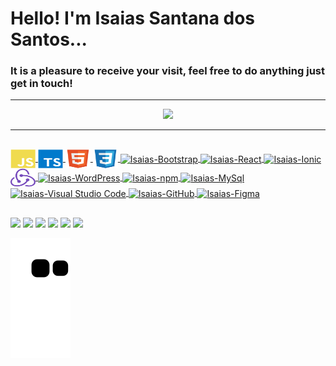 # Hello! I'm  <strong>Isaias Santana dos Santos</strong>...  
### It is a pleasure to receive your visit, feel free to do anything just get in touch!
<hr>
<p align="center">
  <a href="https://github.com/DenverCoder1/readme-typing-svg"><img src="https://readme-typing-svg.herokuapp.com?lines=Hello!+I'm+a+front-end+Developer...;With+over+2+years+of+experience...;In+continuous+growth...;Three+years+ago...;I+transitioned+to+technology...;+And+now+I'm+enthusiastic+about...;Technologies+like+JavaScript,+HTML5...;CSS3,+Bootstrap,+WordPress,+React.js...;Among+others!&center=true&width=500&height=50"></a>
</p>
<hr>

<div align="center">
  <a href="https://github.com/IsaiasSantanaDosSantos">
<!--   <img height="180em" src="https://github-readme-stats.vercel.app/api?username=IsaiasSantanaDosSantos&show_icons=true&theme=dark&include_all_commits=true&count_private=true"/>
  <img height="180em" src="https://github-readme-stats.vercel.app/api/top-langs/?username=IsaiasSantanaDosSantos&layout=compact&langs_count=7&theme=dark"/> -->
</div>
<div style="display: inline_block;"><br>
  <img align="center" alt="Isaias-Js" height="30" width="40" src="https://raw.githubusercontent.com/devicons/devicon/master/icons/javascript/javascript-plain.svg">
<img align="center" alt="Isaias-Typescript" height="30" width="40" src="https://raw.githubusercontent.com/devicons/devicon/master/icons/typescript/typescript-original.svg">
   <!-- <img align="center" alt="Isaias-Python" height="30" width="40" src="https://raw.githubusercontent.com/devicons/devicon/master/icons/python/python-original.svg">-->
  <img align="center" alt="Isaias-HTML" height="30" width="40" src="https://raw.githubusercontent.com/devicons/devicon/master/icons/html5/html5-original.svg">
  <img align="center" alt="Isaias-CSS" height="30" width="40" src="https://raw.githubusercontent.com/devicons/devicon/master/icons/css3/css3-original.svg">
<!--   <img align="center" alt="Isaias-php" height="30" width="40" src="https://www.php.net/images/logos/new-php-logo.svg"> -->
  <img align="center" alt="Isaias-Bootstrap" height="30" width="40" src="https://cdn.jsdelivr.net/gh/devicons/devicon/icons/bootstrap/bootstrap-original.svg">
   <img align="center" alt="Isaias-React" height="30" width="40" src="https://cdn.jsdelivr.net/gh/devicons/devicon/icons/react/react-original.svg">
    <img align="center" alt="Isaias-Ionic" height="30" width="40" src="https://cdn.jsdelivr.net/gh/devicons/devicon/icons/ionic/ionic-original.svg">
          
  <img align="center" alt="Isaias-Redux" height="30" width="40" src="https://raw.githubusercontent.com/devicons/devicon/master/icons/redux/redux-original.svg">
  <img align="center" alt="Isaias-WordPress" height="30" width="40" src="https://cdn.jsdelivr.net/gh/devicons/devicon/icons/wordpress/wordpress-plain.svg">
   <img align="center" alt="Isaias-npm" height="30" width="40" src="https://cdn.jsdelivr.net/gh/devicons/devicon/icons/npm/npm-original-wordmark.svg">

  <img align="center" alt="Isaias-MySql" height="30" width="40" src="https://cdn.jsdelivr.net/gh/devicons/devicon/icons/mysql/mysql-original.svg">
  <img align="center" alt="Isaias-Visual Studio Code" height="30" width="40" src="https://cdn.jsdelivr.net/gh/devicons/devicon/icons/visualstudio/visualstudio-plain.svg">
  <img align="center" alt="Isaias-GitHub" height="30" width="40" src="https://cdn.jsdelivr.net/gh/devicons/devicon/icons/github/github-original.svg">
<!--   <img align="center" alt="Isaias-WordPress" height="30" width="40" src="https://cdn.jsdelivr.net/gh/devicons/devicon/icons/php/php-original.svg"> -->
  <img align="center" alt="Isaias-Figma" height="30" width="40" src="https://cdn.jsdelivr.net/gh/devicons/devicon/icons/figma/figma-original.svg">
 
  
  
  <!-- Site for download icons: https://devicon.dev/ -->    
  
</div>

##
 
<div> 
    <a href="https://isaiassantana.com.br/" target="_blank" rel="external"><img src="https://img.shields.io/badge/-Webpage-%F5DF4E?style=for-the-badge&logoColor=white" target="_blank"></a> 
  <a href="https://www.linkedin.com/in/isaiassantanadossantos/" target="_blank" rel="external"><img src="https://img.shields.io/badge/-LinkedIn-%230077B5?style=for-the-badge&logo=linkedin&logoColor=white" target="_blank"></a> 
  <a href="https://bit.ly/3qaz8kp" target="_blank"><img src="https://img.shields.io/badge/WhatsApp-25D366?style=for-the-badge&logo=whatsapp&logoColor=white" target="_blank" rel="external"></a>
  <a href="https://www.youtube.com/channel/UCJN0HX-8PUtoQR1j6lc7P3g" target="_blank" rel="external"><img src="https://img.shields.io/badge/YouTube-FF0000?style=for-the-badge&logo=youtube&logoColor=white" target="_blank" rel="external"></a>
  <a href = "mailto:isaiaskurtsantos@gmail.com"><img src="https://img.shields.io/badge/Gmail-D14836?style=for-the-badge&logo=gmail&logoColor=white" target="_blank" rel="external"></a>
  <a href = "mailto:isaiassantanadossantos@hotmail.com"><img src="https://img.shields.io/badge/-Hotmail-%23333?style=for-the-badge&logo=gmail&logoColor=white" target="_blank" rel="external"></a>
  
 
  ![Snake animation](https://github.com/IsaiasSantanaDosSantos/IsaiasSantana/blob/output/github-contribution-grid-snake.svg) 
 
</div> 

